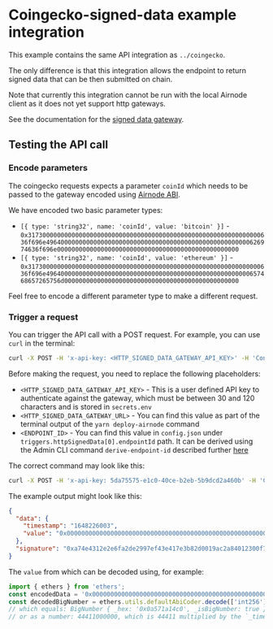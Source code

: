 # Coingecko-signed-data example integration

This example contains the same API integration as `../coingecko`.

The only difference is that this integration allows the endpoint to return signed data that can be then submitted on
chain.

Note that currently this integration cannot be run with the local Airnode client as it does not yet support http
gateways.

See the documentation for the
[signed data gateway](https://docs.api3.org/airnode/latest/grp-providers/guides/build-an-airnode/http-gateways.html#http-signed-data-gateway).

## Testing the API call

### Encode parameters

The coingecko requests expects a parameter `coinId` which needs to be passed to the gateway encoded using
[Airnode ABI](https://docs.api3.org/airnode/latest/reference/specifications/airnode-abi-specifications.html).

We have encoded two basic parameter types:

- `[{ type: 'string32', name: 'coinId', value: 'bitcoin' }]` -
  `0x3173000000000000000000000000000000000000000000000000000000000000636f696e49640000000000000000000000000000000000000000000000000000626974636f696e00000000000000000000000000000000000000000000000000`
- `[{ type: 'string32', name: 'coinId', value: 'ethereum' }]` -
  `0x3173000000000000000000000000000000000000000000000000000000000000636f696e49640000000000000000000000000000000000000000000000000000657468657265756d000000000000000000000000000000000000000000000000`

Feel free to encode a different parameter type to make a different request.

### Trigger a request

You can trigger the API call with a POST request. For example, you can use `curl` in the terminal:

```sh
curl -X POST -H 'x-api-key: <HTTP_SIGNED_DATA_GATEWAY_API_KEY>' -H 'Content-Type: application/json' -d '{"encodedParameters": "0x3173000000000000000000000000000000000000000000000000000000000000636f696e49640000000000000000000000000000000000000000000000000000626974636f696e00000000000000000000000000000000000000000000000000"}' '<HTTP_SIGNED_DATA_GATEWAY_URL>/<ENDPOINT_ID>'
```

Before making the request, you need to replace the following placeholders:

- `<HTTP_SIGNED_DATA_GATEWAY_API_KEY>` - This is a user defined API key to authenticate against the gateway, which must
  be between 30 and 120 characters and is stored in `secrets.env`
- `<HTTP_SIGNED_DATA_GATEWAY_URL>` - You can find this value as part of the terminal output of the `yarn deploy-airnode`
  command
- `<ENDPOINT_ID>` - You can find this value in `config.json` under `triggers.httpSignedData[0].endpointId` path. It can
  be derived using the Admin CLI command `derive-endpoint-id` described further
  [here](https://docs.api3.org/airnode/latest/reference/packages/admin-cli.html#derive-endpoint-id)

The correct command may look like this:

```sh
curl -X POST -H 'x-api-key: 5da75575-e1c0-40ce-b2eb-5b9dcd2a460b' -H 'Content-Type: application/json' -d '{"encodedParameters": "0x3173000000000000000000000000000000000000000000000000000000000000636f696e49640000000000000000000000000000000000000000000000000000626974636f696e00000000000000000000000000000000000000000000000000"}' 'https://am6ncplkx4.execute-api.us-east-1.amazonaws.com/v1/0xfb87102cdabadf905321521ba0b3cbf74ad09c5d400ac2eccdbef8d6143e78c4'
```

The example output might look like this:

```json
{
  "data": {
    "timestamp": "1648226003",
    "value": "0x0000000000000000000000000000000000000000000000000000000a571a14c0"
  },
  "signature": "0xa74e4312e2e6fa2de2997ef43e417e3b82d0019ac2a84012300f706f8b213e0d6e1ae9301052ec25b71addae1b1bceb4617779abfc6acd5a951e20a0aaabe6f61b"
}
```

The `value` from which can be decoded using, for example:

```ts
import { ethers } from 'ethers';
const encodedData = '0x0000000000000000000000000000000000000000000000000000000a571a14c0';
const decodedBigNumber = ethers.utils.defaultAbiCoder.decode(['int256'], encodedData)[0];
// which equals: BigNumber { _hex: '0x0a571a14c0', _isBigNumber: true }
// or as a number: 44411000000, which is 44411 multiplied by the `_times` reserved parameter value of 1000000
```
